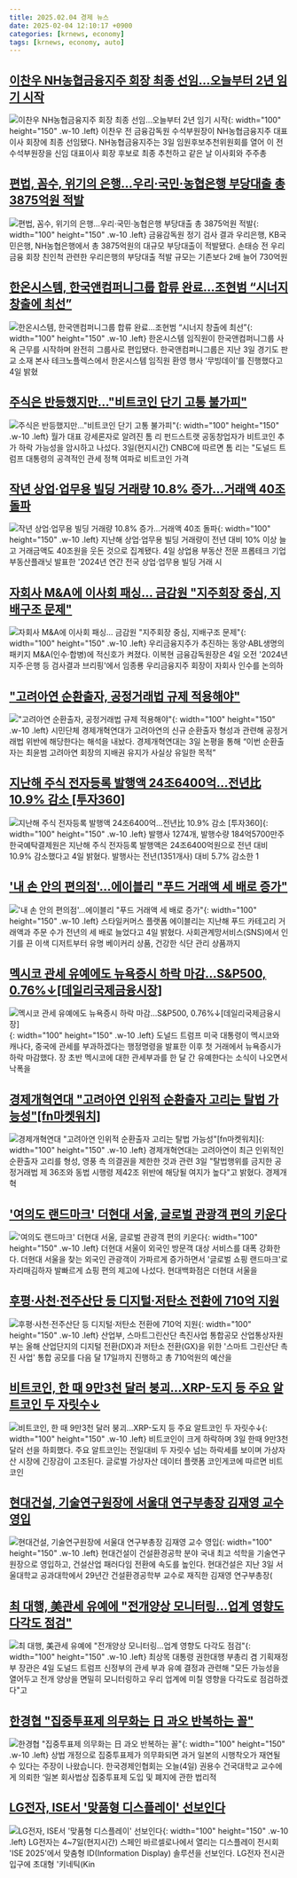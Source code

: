 ```yaml
---
title: 2025.02.04 경제 뉴스
date: 2025-02-04 12:10:17 +0900
categories: [krnews, economy]
tags: [krnews, economy, auto]
---
```

## [이찬우 NH농협금융지주 회장 최종 선임…오늘부터 2년 임기 시작](https://n.news.naver.com/mnews/article/421/0008052326)

![이찬우 NH농협금융지주 회장 최종 선임…오늘부터 2년 임기 시작](https://mimgnews.pstatic.net/image/origin/421/2025/02/03/8052326.jpg?type=nf220_150){: width="100" height="150" .w-10 .left}
이찬우 전 금융감독원 수석부원장이 NH농협금융지주 대표이사 회장에 최종 선임됐다. NH농협금융지주는 3일 임원후보추천위원회를 열어 이 전 수석부원장을 신임 대표이사 회장 후보로 최종 추천하고 같은 날 이사회와 주주총

## [편법, 꼼수, 위기의 은행...우리·국민·농협은행 부당대출 총 3875억원 적발](https://n.news.naver.com/mnews/article/032/0003348859)

![편법, 꼼수, 위기의 은행...우리·국민·농협은행 부당대출 총 3875억원 적발](https://mimgnews.pstatic.net/image/origin/032/2025/02/04/3348859.jpg?type=nf220_150){: width="100" height="150" .w-10 .left}
금융감독원 정기 검사 결과 우리은행, KB국민은행, NH농협은행에서 총 3875억원의 대규모 부당대출이 적발됐다. 손태승 전 우리금융 회장 친인척 관련한 우리은행의 부당대출 적발 규모는 기존보다 2배 늘어 730억원

## [한온시스템, 한국앤컴퍼니그룹 합류 완료…조현범 “시너지 창출에 최선”](https://n.news.naver.com/mnews/article/011/0004446359)

![한온시스템, 한국앤컴퍼니그룹 합류 완료…조현범 “시너지 창출에 최선”](https://mimgnews.pstatic.net/image/origin/011/2025/02/04/4446359.jpg?type=nf220_150){: width="100" height="150" .w-10 .left}
한온시스템 임직원이 한국앤컴퍼니그룹 사옥 근무를 시작하며 완전히 그룹사로 편입됐다. 한국앤컴퍼니그룹은 지난 3일 경기도 판교 소재 본사 테크노플렉스에서 한온시스템 임직원 환영 행사 ‘무빙데이’를 진행했다고 4일 밝혔

## [주식은 반등했지만..."비트코인 단기 고통 불가피"](https://n.news.naver.com/mnews/article/215/0001197254)

![주식은 반등했지만..."비트코인 단기 고통 불가피"](https://mimgnews.pstatic.net/image/origin/215/2025/02/04/1197254.jpg?type=nf220_150){: width="100" height="150" .w-10 .left}
월가 대표 강세론자로 알려진 톰 리 펀드스트랫 공동창업자가 비트코인 추가 하락 가능성을 암시하고 나섰다. 3일(현지시간) CNBC에 따르면 톰 리는 "도널드 트럼프 대통령의 공격적인 관세 정책 여파로 비트코인 가격

## [작년 상업·업무용 빌딩 거래량 10.8% 증가…거래액 40조 돌파](https://n.news.naver.com/mnews/article/277/0005541077)

![작년 상업·업무용 빌딩 거래량 10.8% 증가…거래액 40조 돌파](https://mimgnews.pstatic.net/image/origin/277/2025/02/04/5541077.jpg?type=nf220_150){: width="100" height="150" .w-10 .left}
지난해 상업·업무용 빌딩 거래량이 전년 대비 10% 이상 늘고 거래금액도 40조원을 웃돈 것으로 집계됐다. 4일 상업용 부동산 전문 프롭테크 기업 부동산플래닛 발표한 '2024년 연간 전국 상업·업무용 빌딩 거래 시

## [자회사 M&A에 이사회 패싱… 금감원 "지주회장 중심, 지배구조 문제"](https://n.news.naver.com/mnews/article/417/0001055558)

![자회사 M&A에 이사회 패싱… 금감원 "지주회장 중심, 지배구조 문제"](https://mimgnews.pstatic.net/image/origin/417/2025/02/04/1055558.jpg?type=nf220_150){: width="100" height="150" .w-10 .left}
우리금융지주가 추진하는 동양·ABL생명의 패키지 M&A(인수·합병)에 적신호가 켜졌다. 이복현 금융감독원장은 4일 오전 '2024년 지주·은행 등 검사결과 브리핑'에서 임종룡 우리금융지주 회장이 자회사 인수를 논의하

## ["고려아연 순환출자, 공정거래법 규제 적용해야"](https://n.news.naver.com/mnews/article/277/0005540502)

!["고려아연 순환출자, 공정거래법 규제 적용해야"](https://mimgnews.pstatic.net/image/origin/277/2025/02/03/5540502.jpg?type=nf220_150){: width="100" height="150" .w-10 .left}
시민단체 경제개혁연대가 고려아연의 신규 순환출자 형성과 관련해 공정거래법 위반에 해당한다는 해석을 내놨다. 경제개혁연대는 3일 논평을 통해 “이번 순환출자는 최윤범 고려아연 회장의 지배권 유지가 사실상 유일한 목적”

## [지난해 주식 전자등록 발행액 24조6400억…전년比 10.9% 감소 [투자360]](https://n.news.naver.com/mnews/article/016/0002423453)

![지난해 주식 전자등록 발행액 24조6400억…전년比 10.9% 감소 [투자360]](https://mimgnews.pstatic.net/image/origin/016/2025/02/04/2423453.jpg?type=nf220_150){: width="100" height="150" .w-10 .left}
발행사 1274개, 발행수량 184억5700만주 한국예탁결제원은 지난해 주식 전자등록 발행액은 24조6400억원으로 전년 대비 10.9% 감소했다고 4일 밝혔다. 발행사는 전년(1351개사) 대비 5.7% 감소한 1

## ['내 손 안의 편의점'…에이블리 "푸드 거래액 세 배로 증가"](https://n.news.naver.com/mnews/article/001/0015189754)

!['내 손 안의 편의점'…에이블리 "푸드 거래액 세 배로 증가"](https://mimgnews.pstatic.net/image/origin/001/2025/02/04/15189754.jpg?type=nf220_150){: width="100" height="150" .w-10 .left}
스타일커머스 플랫폼 에이블리는 지난해 푸드 카테고리 거래액과 주문 수가 전년의 세 배로 늘었다고 4일 밝혔다. 사회관계망서비스(SNS)에서 인기를 끈 이색 디저트부터 유명 베이커리 상품, 건강한 식단 관리 상품까지

## [멕시코 관세 유예에도 뉴욕증시 하락 마감…S&P500, 0.76%↓[데일리국제금융시장]](https://n.news.naver.com/mnews/article/011/0004446270)

![멕시코 관세 유예에도 뉴욕증시 하락 마감…S&P500, 0.76%↓[데일리국제금융시장]](https://mimgnews.pstatic.net/image/origin/011/2025/02/04/4446270.jpg?type=nf220_150){: width="100" height="150" .w-10 .left}
도널드 트럼프 미국 대통령이 멕시코와 캐나다, 중국에 관세를 부과하겠다는 행정명령을 발표한 이후 첫 거래에서 뉴욕증시가 하락 마감했다. 장 초반 멕시코에 대한 관세부과를 한 달 간 유예한다는 소식이 나오면서 낙폭을

## [경제개혁연대 "고려아연 인위적 순환출자 고리는 탈법 가능성"[fn마켓워치]](https://n.news.naver.com/mnews/article/014/0005302653)

![경제개혁연대 "고려아연 인위적 순환출자 고리는 탈법 가능성"[fn마켓워치]](https://mimgnews.pstatic.net/image/origin/014/2025/02/03/5302653.jpg?type=nf220_150){: width="100" height="150" .w-10 .left}
경제개혁연대는 고려아연이 최근 인위적인 순환출자 고리를 형성, 영풍 측 의결권을 제한한 것과 관련 3일 "탈법행위를 금지한 공정거래법 제 36조와 동법 시행령 제42조 위반에 해당될 여지가 높다"고 밝혔다. 경제개혁

## ['여의도 랜드마크' 더현대 서울, 글로벌 관광객 편의 키운다](https://n.news.naver.com/mnews/article/648/0000033014)

!['여의도 랜드마크' 더현대 서울, 글로벌 관광객 편의 키운다](https://mimgnews.pstatic.net/image/origin/648/2025/02/04/33014.jpg?type=nf220_150){: width="100" height="150" .w-10 .left}
더현대 서울이 외국인 방문객 대상 서비스를 대폭 강화한다. 더현대 서울을 찾는 외국인 관광객이 가파르게 증가하면서 '글로벌 쇼핑 랜드마크'로 자리매김하자 발빠르게 쇼핑 편의 제고에 나섰다. 현대백화점은 더현대 서울을

## [후평·사천·전주산단 등 디지털·저탄소 전환에 710억 지원](https://n.news.naver.com/mnews/article/001/0015190294)

![후평·사천·전주산단 등 디지털·저탄소 전환에 710억 지원](https://mimgnews.pstatic.net/image/origin/001/2025/02/04/15190294.jpg?type=nf220_150){: width="100" height="150" .w-10 .left}
산업부, 스마트그린산단 촉진사업 통합공모 산업통상자원부는 올해 산업단지의 디지털 전환(DX)과 저탄소 전환(GX)을 위한 '스마트 그린산단 촉진 사업' 통합 공모를 다음 달 17일까지 진행하고 총 710억원의 예산을

## [비트코인, 한 때 9만3천 달러 붕괴...XRP-도지 등 주요 알트코인 두 자릿수↓](https://n.news.naver.com/mnews/article/092/0002361629)

![비트코인, 한 때 9만3천 달러 붕괴...XRP-도지 등 주요 알트코인 두 자릿수↓](https://mimgnews.pstatic.net/image/origin/092/2025/02/03/2361629.jpg?type=nf220_150){: width="100" height="150" .w-10 .left}
비트코인이 크게 하락하며 3일 한때 9만3천 달러 선을 하회했다. 주요 알트코인는 전일대비 두 자릿수 넘는 하락세를 보이며 가상자산 시장에 긴장감이 고조된다. 글로벌 가상자산 데이터 플랫폼 코인게코에 따르면 비트코인

## [현대건설, 기술연구원장에 서울대 연구부총장 김재영 교수 영입](https://n.news.naver.com/mnews/article/014/0005303162)

![현대건설, 기술연구원장에 서울대 연구부총장 김재영 교수 영입](https://mimgnews.pstatic.net/image/origin/014/2025/02/04/5303162.jpg?type=nf220_150){: width="100" height="150" .w-10 .left}
현대건설이 건설환경공학 분야 국내 최고 석학을 기술연구원장으로 영입하고, 건설산업 패러다임 전환에 속도를 높인다. 현대건설은 지난 3일 서울대학교 공과대학에서 29년간 건설환경공학부 교수로 재직한 김재영 연구부총장(

## [최 대행, 美관세 유예에 "전개양상 모니터링…업계 영향도 다각도 점검"](https://n.news.naver.com/mnews/article/277/0005540988)

![최 대행, 美관세 유예에 "전개양상 모니터링…업계 영향도 다각도 점검"](https://mimgnews.pstatic.net/image/origin/277/2025/02/04/5540988.jpg?type=nf220_150){: width="100" height="150" .w-10 .left}
최상목 대통령 권한대행 부총리 겸 기획재정부 장관은 4일 도널드 트럼프 신정부의 관세 부과 유예 결정과 관련해 "모든 가능성을 열어두고 전개 양상을 면밀히 모니터링하고 우리 업계에 미칠 영향을 다각도로 점검하겠다"고

## [한경협 "집중투표제 의무화는 日 과오 반복하는 꼴"](https://n.news.naver.com/mnews/article/374/0000423525)

![한경협 "집중투표제 의무화는 日 과오 반복하는 꼴"](https://mimgnews.pstatic.net/image/origin/374/2025/02/04/423525.jpg?type=nf220_150){: width="100" height="150" .w-10 .left}
상법 개정으로 집중투표제가 의무화되면 과거 일본의 시행착오가 재연될 수 있다는 주장이 나왔습니다. 한국경제인협회는 오늘(4일) 권용수 건국대학교 교수에게 의뢰한 ‘일본 회사법상 집중투표제 도입 및 폐지에 관한 법리적

## [LG전자, ISE서 '맞품형 디스플레이' 선보인다](https://n.news.naver.com/mnews/article/008/0005148357)

![LG전자, ISE서 '맞품형 디스플레이' 선보인다](https://mimgnews.pstatic.net/image/origin/008/2025/02/04/5148357.jpg?type=nf220_150){: width="100" height="150" .w-10 .left}
LG전자는 4~7일(현지시간) 스페인 바르셀로나에서 열리는 디스플레이 전시회 'ISE 2025'에서 맞춤형 ID(Information Display) 솔루션을 선보인다. LG전자 전시관 입구에 초대형 '키네틱(Kin

